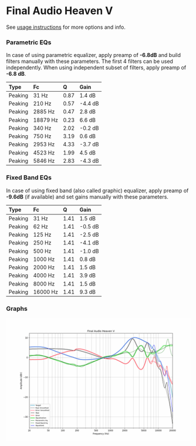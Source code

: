 # Final Audio Heaven V
See [usage instructions](https://github.com/jaakkopasanen/AutoEq#usage) for more options and info.

### Parametric EQs
In case of using parametric equalizer, apply preamp of **-6.8dB** and build filters manually
with these parameters. The first 4 filters can be used independently.
When using independent subset of filters, apply preamp of **-6.8 dB**.

| Type    | Fc       |    Q | Gain    |
|:--------|:---------|:-----|:--------|
| Peaking | 31 Hz    | 0.87 | 1.4 dB  |
| Peaking | 210 Hz   | 0.57 | -4.4 dB |
| Peaking | 2885 Hz  | 0.47 | 2.8 dB  |
| Peaking | 18879 Hz | 0.23 | 6.6 dB  |
| Peaking | 340 Hz   | 2.02 | -0.2 dB |
| Peaking | 750 Hz   | 3.19 | 0.6 dB  |
| Peaking | 2953 Hz  | 4.33 | -3.7 dB |
| Peaking | 4523 Hz  | 1.99 | 4.5 dB  |
| Peaking | 5846 Hz  | 2.83 | -4.3 dB |

### Fixed Band EQs
In case of using fixed band (also called graphic) equalizer, apply preamp of **-9.6dB**
(if available) and set gains manually with these parameters.

| Type    | Fc       |    Q | Gain    |
|:--------|:---------|:-----|:--------|
| Peaking | 31 Hz    | 1.41 | 1.5 dB  |
| Peaking | 62 Hz    | 1.41 | -0.5 dB |
| Peaking | 125 Hz   | 1.41 | -2.5 dB |
| Peaking | 250 Hz   | 1.41 | -4.1 dB |
| Peaking | 500 Hz   | 1.41 | -1.0 dB |
| Peaking | 1000 Hz  | 1.41 | 0.8 dB  |
| Peaking | 2000 Hz  | 1.41 | 1.5 dB  |
| Peaking | 4000 Hz  | 1.41 | 3.9 dB  |
| Peaking | 8000 Hz  | 1.41 | 1.5 dB  |
| Peaking | 16000 Hz | 1.41 | 9.3 dB  |

### Graphs
![](./Final%20Audio%20Heaven%20V.png)